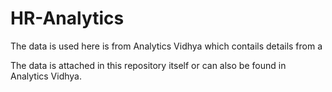 # HR-Analytics
The data is used here is from Analytics Vidhya which contails details from a 

The data is attached in this repository itself or can also be found in Analytics Vidhya.
